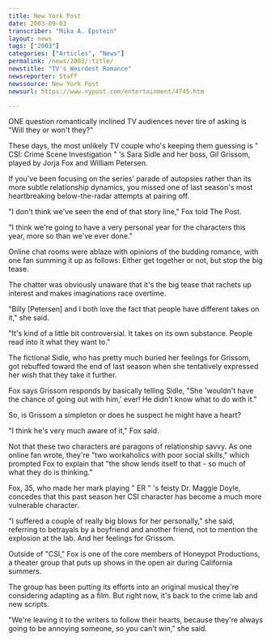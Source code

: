```yaml
---
title: New York Post
date: 2003-09-03
transcriber: "Mika A. Epstein"
layout: news
tags: ["2003"]
categories: ["Articles", "News"]
permalink: /news/2003/:title/
newstitle: "TV's Weirdest Romance"
newsreporter: Staff
newssource: New York Post
newsurl: https://www.nypost.com/entertainment/4745.htm

---
```


ONE question romantically inclined TV audiences never tire of asking is "Will they or won't they?"

These days, the most unlikely TV couple who's keeping them guessing is " CSI: Crime Scene Investigation " 's Sara Sidle and her boss, Gil Grissom, played by Jorja Fox and William Petersen.

If you've been focusing on the series' parade of autopsies rather than its more subtle relationship dynamics, you missed one of last season's most heartbreaking below-the-radar attempts at pairing off.

"I don't think we've seen the end of that story line," Fox told The Post.

"I think we're going to have a very personal year for the characters this year, more so than we've ever done."

Online chat rooms were ablaze with opinions of the budding romance, with one fan summing it up as follows: Either get together or not, but stop the big tease.

The chatter was obviously unaware that it's the big tease that rachets up interest and makes imaginations race overtime.

"Billy [Petersen] and I both love the fact that people have different takes on it," she said.

"It's kind of a little bit controversial. It takes on its own substance. People read into it what they want to."

The fictional Sidle, who has pretty much buried her feelings for Grissom, got rebuffed toward the end of last season when she tentatively expressed her wish that they take it further.

Fox says Grissom responds by basically telling Sidle, "She 'wouldn't have the chance of going out with him,' ever! He didn't know what to do with it."

So, is Grissom a simpleton or does he suspect he might have a heart?

"I think he's very much aware of it," Fox said.

Not that these two characters are paragons of relationship savvy. As one online fan wrote, they're "two workaholics with poor social skills," which prompted Fox to explain that "the show lends itself to that - so much of what they do is thinking."

Fox, 35, who made her mark playing " ER " 's feisty Dr. Maggie Doyle, concedes that this past season her CSI character has become a much more vulnerable character.

"I suffered a couple of really big blows for her personally," she said, referring to betrayals by a boyfriend and another friend, not to mention the explosion at the lab. And her feelings for Grissom.

Outside of "CSI," Fox is one of the core members of Honeypot Productions, a theater group that puts up shows in the open air during California summers.

The group has been putting its efforts into an original musical they're considering adapting as a film. But right now, it's back to the crime lab and new scripts.

"We're leaving it to the writers to follow their hearts, because they're always going to be annoying someone, so you can't win," she said.
